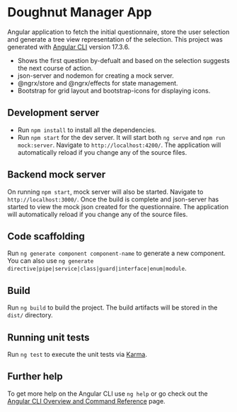 # Doughnut Manager App

Angular application to fetch the initial questionnaire, store the user selection and generate a tree view representation of the selection.
This project was generated with [Angular CLI](https://github.com/angular/angular-cli) version 17.3.6.
 
- Shows the first question by-defualt and based on the selection suggests the next course of action.
- json-server and nodemon for creating a mock server.
- @ngrx/store and @ngrx/effects for state management.
- Bootstrap for grid layout and bootstrap-icons for displaying icons.

## Development server

- Run `npm install` to install all the dependencies.
- Run `npm start` for the dev server. It will start both `ng serve` and `npm run mock:server`. Navigate to `http://localhost:4200/`. The application will automatically reload if you change any of the source files.

## Backend mock server

On running `npm start`, mock server will also be started. Navigate to `http://localhost:3000/`. Once the build is complete and json-server has started to view the mock json created for the questionnaire. The application will automatically reload if you change any of the source files.

## Code scaffolding

Run `ng generate component component-name` to generate a new component. You can also use `ng generate directive|pipe|service|class|guard|interface|enum|module`.

## Build

Run `ng build` to build the project. The build artifacts will be stored in the `dist/` directory.

## Running unit tests

Run `ng test` to execute the unit tests via [Karma](https://karma-runner.github.io).

## Further help

To get more help on the Angular CLI use `ng help` or go check out the [Angular CLI Overview and Command Reference](https://angular.io/cli) page.
